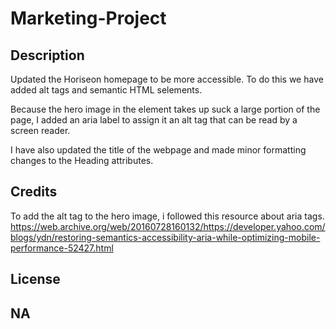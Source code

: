 # Marketing-Project

## Description

Updated the Horiseon homepage to be more accessible. To do this we have added alt tags and semantic HTML selements. 

Because the hero image in the element takes up suck a large portion of the page, I added an aria label to assign it an alt tag that can be read by a screen reader. 

I have also updated the title of the webpage and made minor formatting changes to the Heading attributes. 


## Credits

To add the alt tag to the hero image, i followed this resource about aria tags. 
https://web.archive.org/web/20160728160132/https://developer.yahoo.com/blogs/ydn/restoring-semantics-accessibility-aria-while-optimizing-mobile-performance-52427.html


## License
NA
---

